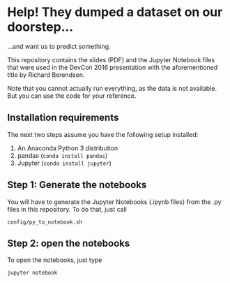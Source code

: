# Help! They dumped a dataset on our doorstep...

...and want us to predict something. 

This repository contains the slides (PDF) and the Jupyter Notebook files that
were used in the DevCon 2016 presentation with the aforementioned title by
Richard Berendsen.

Note that you cannot actually run everything, as the data is not available. 
But you can use the code for your reference.

## Installation requirements

The next two steps assume you have the following setup installed:

1. An Anaconda Python 3 distribution
1. pandas (`conda install pandas`)
1. Jupyter (`conda install jupyter`)

## Step 1: Generate the notebooks

You will have to generate the Jupyter Notebooks (.ipynb files)
from the .py files in this repository. To do that, just call 

`config/py_to_notebook.sh`

## Step 2: open the notebooks

To open the notebooks, just type

`jupyter notebook`

